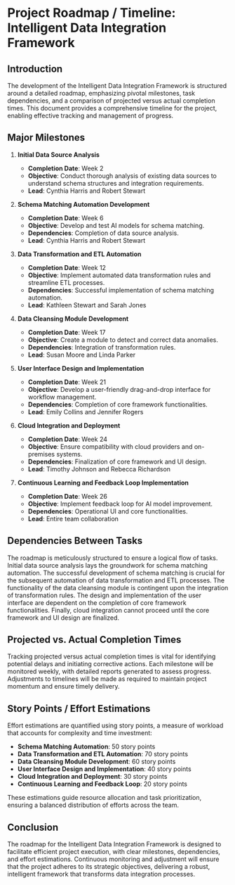 # Project Roadmap / Timeline: Intelligent Data Integration Framework

## Introduction
The development of the Intelligent Data Integration Framework is structured around a detailed roadmap, emphasizing pivotal milestones, task dependencies, and a comparison of projected versus actual completion times. This document provides a comprehensive timeline for the project, enabling effective tracking and management of progress.

## Major Milestones

1. **Initial Data Source Analysis**  
   - **Completion Date**: Week 2  
   - **Objective**: Conduct thorough analysis of existing data sources to understand schema structures and integration requirements.  
   - **Lead**: Cynthia Harris and Robert Stewart

2. **Schema Matching Automation Development**  
   - **Completion Date**: Week 6  
   - **Objective**: Develop and test AI models for schema matching.  
   - **Dependencies**: Completion of data source analysis.  
   - **Lead**: Cynthia Harris and Robert Stewart

3. **Data Transformation and ETL Automation**  
   - **Completion Date**: Week 12  
   - **Objective**: Implement automated data transformation rules and streamline ETL processes.  
   - **Dependencies**: Successful implementation of schema matching automation.  
   - **Lead**: Kathleen Stewart and Sarah Jones

4. **Data Cleansing Module Development**  
   - **Completion Date**: Week 17  
   - **Objective**: Create a module to detect and correct data anomalies.  
   - **Dependencies**: Integration of transformation rules.  
   - **Lead**: Susan Moore and Linda Parker

5. **User Interface Design and Implementation**  
   - **Completion Date**: Week 21  
   - **Objective**: Develop a user-friendly drag-and-drop interface for workflow management.  
   - **Dependencies**: Completion of core framework functionalities.  
   - **Lead**: Emily Collins and Jennifer Rogers

6. **Cloud Integration and Deployment**  
   - **Completion Date**: Week 24  
   - **Objective**: Ensure compatibility with cloud providers and on-premises systems.  
   - **Dependencies**: Finalization of core framework and UI design.  
   - **Lead**: Timothy Johnson and Rebecca Richardson

7. **Continuous Learning and Feedback Loop Implementation**  
   - **Completion Date**: Week 26  
   - **Objective**: Implement feedback loop for AI model improvement.  
   - **Dependencies**: Operational UI and core functionalities.  
   - **Lead**: Entire team collaboration

## Dependencies Between Tasks
The roadmap is meticulously structured to ensure a logical flow of tasks. Initial data source analysis lays the groundwork for schema matching automation. The successful development of schema matching is crucial for the subsequent automation of data transformation and ETL processes. The functionality of the data cleansing module is contingent upon the integration of transformation rules. The design and implementation of the user interface are dependent on the completion of core framework functionalities. Finally, cloud integration cannot proceed until the core framework and UI design are finalized.

## Projected vs. Actual Completion Times
Tracking projected versus actual completion times is vital for identifying potential delays and initiating corrective actions. Each milestone will be monitored weekly, with detailed reports generated to assess progress. Adjustments to timelines will be made as required to maintain project momentum and ensure timely delivery.

## Story Points / Effort Estimations
Effort estimations are quantified using story points, a measure of workload that accounts for complexity and time investment:

- **Schema Matching Automation**: 50 story points
- **Data Transformation and ETL Automation**: 70 story points
- **Data Cleansing Module Development**: 60 story points
- **User Interface Design and Implementation**: 40 story points
- **Cloud Integration and Deployment**: 30 story points
- **Continuous Learning and Feedback Loop**: 20 story points

These estimations guide resource allocation and task prioritization, ensuring a balanced distribution of efforts across the team.

## Conclusion
The roadmap for the Intelligent Data Integration Framework is designed to facilitate efficient project execution, with clear milestones, dependencies, and effort estimations. Continuous monitoring and adjustment will ensure that the project adheres to its strategic objectives, delivering a robust, intelligent framework that transforms data integration processes.